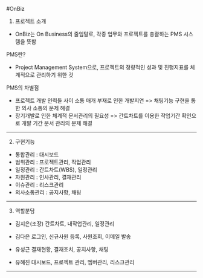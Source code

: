 

#OnBiz

1. 프로젝트 소개

 -  OnBiz는 On Business의 줄임말로, 각종 업무와 프로젝트를 총괄하는 PMS 시스템을 뜻함


PMS란?

 -  Project Management System으로, 프로젝트의 정량적인 성과 및 진행지표를 체계적으로 관리하기 위한 것
 
 
PMS의 차별점
 - 프로젝트 개발 인력들 사이 소통 매개 부재로 인한 개발지연
  => 채팅기능 구현을 통한 의사 소통의 문제 해결
 - 장기개발로 인한 체계적 문서관리의 필요성
  => 간트차트를 이용한 작업기간 확인으로 개발 기간 문서 관리의 문제 해결



-------



2. 구현기능
 - 통합관리 : 대시보드
 - 범위관리 : 프로젝트관리, 작업관리
 - 일정관리 : 간트차트(WBS), 일정관리
 - 자원관리 : 인사관리, 결재관리
 - 이슈관리 : 리스크관리
 - 의사소통관리 : 공지사항, 채팅





-------




3. 역할분담
 - 김지은(조장)
  간트차트, 내작업관리, 일정관리
  
 - 김다은
  로그인, 신규사원 등록, 사원조회, 이메일 발송
  
 - 유성근
  결재현황, 결재조치, 공지사항, 채팅
  
 - 유혜진
   대시보드, 프로젝트 관리, 멤버관리, 리스크관리





-------


